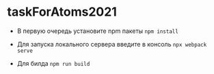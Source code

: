 # taskForAtoms2021

- В первую очередь установите npm пакеты `npm install`

- Для запуска локального сервера введите в консоль `npx webpack serve`

- Для билда `npm run build`